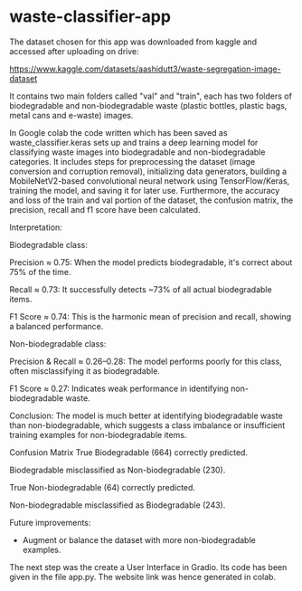 # waste-classifier-app

The dataset chosen for this app was downloaded from kaggle and accessed after uploading on drive:

https://www.kaggle.com/datasets/aashidutt3/waste-segregation-image-dataset

It contains two main folders called "val" and "train", each has two folders of biodegradable and non-biodegradable waste (plastic bottles, plastic bags, metal cans and e-waste) images.

In Google colab the code written which has been saved as waste_classifier.keras sets up and trains a deep learning model for classifying waste images into biodegradable and non-biodegradable categories. It includes steps for preprocessing the dataset (image conversion and corruption removal), initializing data generators, building a MobileNetV2-based convolutional neural network using TensorFlow/Keras, training the model, and saving it for later use. Furthermore, the accuracy and loss of the train and val portion of the dataset, the confusion matrix, the precision, recall and f1 score have been calculated.

Interpretation:

Biodegradable class:

Precision ≈ 0.75: When the model predicts biodegradable, it's correct about 75% of the time.

Recall ≈ 0.73: It successfully detects ~73% of all actual biodegradable items.

F1 Score ≈ 0.74: This is the harmonic mean of precision and recall, showing a balanced performance.

Non-biodegradable class:

Precision & Recall ≈ 0.26–0.28: The model performs poorly for this class, often misclassifying it as biodegradable.

F1 Score ≈ 0.27: Indicates weak performance in identifying non-biodegradable waste.

Conclusion: The model is much better at identifying biodegradable waste than non-biodegradable, which suggests a class imbalance or insufficient training examples for non-biodegradable items.

Confusion Matrix
True Biodegradable (664) correctly predicted.

Biodegradable misclassified as Non-biodegradable (230).

True Non-biodegradable (64) correctly predicted.

Non-biodegradable misclassified as Biodegradable (243).

Future improvements:
- Augment or balance the dataset with more non-biodegradable examples.

The next step was the create a User Interface in Gradio. Its code has been given in the file app.py. The website link was hence generated in colab. 



